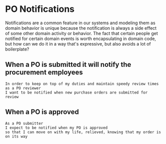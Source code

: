 # PO Notifications

Notifications are a common feature in our systems and modeling them as domain behavior is unique because the notification
is always a side effect of some other domain activity or behavior. The fact that certain people get notified for certain
domain events is worth encapsulating in domain code, but how can we do it in a way that's expressive, but also avoids a lot
of boilerplate?

## When a PO is submitted it will notify the procurement employees

```
In order to keep on top of my duties and maintain speedy review times
as a PO reviewer
I want to be notified when new purchase orders are submitted for review
```

## When a PO is approved

```
As a PO submitter
I expect to be notified when my PO is approved
so that I can move on with my life, relieved, knowing that my order is on its way
```
